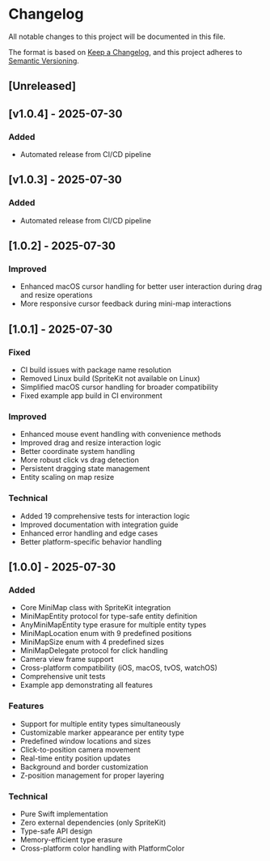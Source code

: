 # Changelog

All notable changes to this project will be documented in this file.

The format is based on [Keep a Changelog](https://keepachangelog.com/en/1.0.0/),
and this project adheres to [Semantic Versioning](https://semver.org/spec/v2.0.0.html).

## [Unreleased]

## [v1.0.4] - 2025-07-30

### Added
- Automated release from CI/CD pipeline



## [v1.0.3] - 2025-07-30

### Added
- Automated release from CI/CD pipeline



## [1.0.2] - 2025-07-30

### Improved
- Enhanced macOS cursor handling for better user interaction during drag and resize operations
- More responsive cursor feedback during mini-map interactions

## [1.0.1] - 2025-07-30

### Fixed
- CI build issues with package name resolution
- Removed Linux build (SpriteKit not available on Linux)
- Simplified macOS cursor handling for broader compatibility
- Fixed example app build in CI environment

### Improved
- Enhanced mouse event handling with convenience methods
- Improved drag and resize interaction logic
- Better coordinate system handling
- More robust click vs drag detection
- Persistent dragging state management
- Entity scaling on map resize

### Technical
- Added 19 comprehensive tests for interaction logic
- Improved documentation with integration guide
- Enhanced error handling and edge cases
- Better platform-specific behavior handling

## [1.0.0] - 2025-07-30

### Added
- Core MiniMap class with SpriteKit integration
- MiniMapEntity protocol for type-safe entity definition
- AnyMiniMapEntity type erasure for multiple entity types
- MiniMapLocation enum with 9 predefined positions
- MiniMapSize enum with 4 predefined sizes
- MiniMapDelegate protocol for click handling
- Camera view frame support
- Cross-platform compatibility (iOS, macOS, tvOS, watchOS)
- Comprehensive unit tests
- Example app demonstrating all features

### Features
- Support for multiple entity types simultaneously
- Customizable marker appearance per entity type
- Predefined window locations and sizes
- Click-to-position camera movement
- Real-time entity position updates
- Background and border customization
- Z-position management for proper layering

### Technical
- Pure Swift implementation
- Zero external dependencies (only SpriteKit)
- Type-safe API design
- Memory-efficient type erasure
- Cross-platform color handling with PlatformColor 